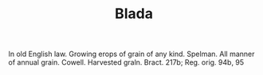 ---
title: Blada
letter: B
permalink: "/definitions/blada.html"
body: In old English law. Growing erops of grain of any kind. Spelman. All manner
  of annual grain. Cowell. Harvested graln. Bract. 217b; Reg. orig. 94b, 95
published_at: '2018-07-07'
source: Black's Law Dictionary
layout: post
---